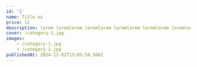 ```yaml
---
id: '1'
name: Title uz
price: 12
description: lorem loremlorem loremlorem loremlorem loremlorem loremlorem lorem
cover: /category-1.jpg
images:
    - /category-1.jpg
    - /category-2.jpg
publishedAt: 2024-12-02T13:05:50.566Z
---
```

